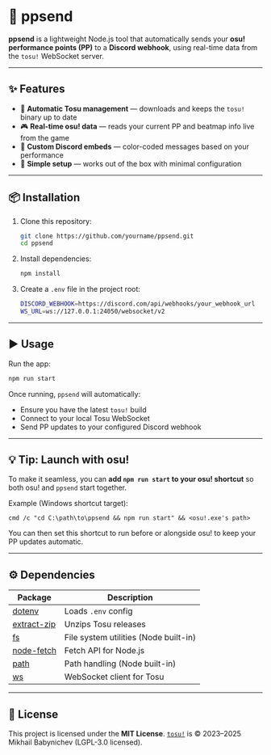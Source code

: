 # 🎯 ppsend

**ppsend** is a lightweight Node.js tool that automatically sends your **osu! performance points (PP)** to a **Discord webhook**, using real-time data from the `tosu!` WebSocket server.

---

## ✨ Features

* 🚀 **Automatic Tosu management** — downloads and keeps the `tosu!` binary up to date
* 🎮 **Real-time osu! data** — reads your current PP and beatmap info live from the game
* 🎨 **Custom Discord embeds** — color-coded messages based on your performance
* 🔧 **Simple setup** — works out of the box with minimal configuration

---

## 📦 Installation

1. Clone this repository:

   ```bash
   git clone https://github.com/yourname/ppsend.git
   cd ppsend
   ```

2. Install dependencies:

   ```bash
   npm install
   ```

3. Create a `.env` file in the project root:

   ```bash
   DISCORD_WEBHOOK=https://discord.com/api/webhooks/your_webhook_url
   WS_URL=ws://127.0.0.1:24050/websocket/v2
   ```

---

## ▶️ Usage

Run the app:

```bash
npm run start
```

Once running, `ppsend` will automatically:

* Ensure you have the latest `tosu!` build
* Connect to your local Tosu WebSocket
* Send PP updates to your configured Discord webhook

---

## 💡 Tip: Launch with osu!

To make it seamless, you can **add `npm run start` to your osu! shortcut** so both osu! and `ppsend` start together.

Example (Windows shortcut target):

```
cmd /c "cd C:\path\to\ppsend && npm run start" && <osu!.exe's path>
```

You can then set this shortcut to run before or alongside osu! to keep your PP updates automatic.

---

## ⚙️ Dependencies

| Package                                                  | Description                           |
| -------------------------------------------------------- | ------------------------------------- |
| [dotenv](https://www.npmjs.com/package/dotenv)           | Loads `.env` config                   |
| [extract-zip](https://www.npmjs.com/package/extract-zip) | Unzips Tosu releases                  |
| [fs](https://www.npmjs.com/package/fs)                   | File system utilities (Node built-in) |
| [node-fetch](https://www.npmjs.com/package/node-fetch)   | Fetch API for Node.js                 |
| [path](https://www.npmjs.com/package/path)               | Path handling (Node built-in)         |
| [ws](https://www.npmjs.com/package/ws)                   | WebSocket client for Tosu             |

---

## 🧾 License

This project is licensed under the **MIT License**.
[`tosu!`](https://github.com/tosuapp/tosu) is © 2023–2025 Mikhail Babynichev (LGPL-3.0 licensed).
